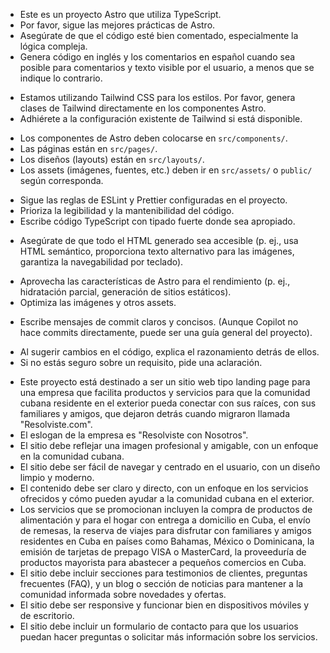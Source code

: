 <!-- Use this file to provide workspace-specific custom instructions to Copilot. For more details, visit https://code.visualstudio.com/docs/copilot/copilot-customization#_use-a-githubcopilotinstructionsmd-file -->

<!-- Instrucciones Generales -->
- Este es un proyecto Astro que utiliza TypeScript.
- Por favor, sigue las mejores prácticas de Astro.
- Asegúrate de que el código esté bien comentado, especialmente la lógica compleja.
- Genera código en inglés y los comentarios en español cuando sea posible para comentarios y texto visible por el usuario, a menos que se indique lo contrario.

<!-- Estilos -->
- Estamos utilizando Tailwind CSS para los estilos. Por favor, genera clases de Tailwind directamente en los componentes Astro.
- Adhiérete a la configuración existente de Tailwind si está disponible.

<!-- Componentes -->
- Los componentes de Astro deben colocarse en `src/components/`.
- Las páginas están en `src/pages/`.
- Los diseños (layouts) están en `src/layouts/`.
- Los assets (imágenes, fuentes, etc.) deben ir en `src/assets/` o `public/` según corresponda.

<!-- Calidad del Código -->
- Sigue las reglas de ESLint y Prettier configuradas en el proyecto.
- Prioriza la legibilidad y la mantenibilidad del código.
- Escribe código TypeScript con tipado fuerte donde sea apropiado.

<!-- Accesibilidad (a11y) -->
- Asegúrate de que todo el HTML generado sea accesible (p. ej., usa HTML semántico, proporciona texto alternativo para las imágenes, garantiza la navegabilidad por teclado).

<!-- Rendimiento -->
- Aprovecha las características de Astro para el rendimiento (p. ej., hidratación parcial, generación de sitios estáticos).
- Optimiza las imágenes y otros assets.

<!-- Git -->
- Escribe mensajes de commit claros y concisos. (Aunque Copilot no hace commits directamente, puede ser una guía general del proyecto).

<!-- Comunicación -->
- Al sugerir cambios en el código, explica el razonamiento detrás de ellos.
- Si no estás seguro sobre un requisito, pide una aclaración.

<!-- Negocio -->
- Este proyecto está destinado a ser un sitio web tipo landing page para una empresa que facilita productos y servicios para que la comunidad cubana residente en el exterior pueda conectar con sus raíces, con sus familiares y amigos, que dejaron detrás cuando migraron llamada "Resolviste.com".
- El eslogan de la empresa es "Resolviste con Nosotros".
- El sitio debe reflejar una imagen profesional y amigable, con un enfoque en la comunidad cubana.
- El sitio debe ser fácil de navegar y centrado en el usuario, con un diseño limpio y moderno.
- El contenido debe ser claro y directo, con un enfoque en los servicios ofrecidos y cómo pueden ayudar a la comunidad cubana en el exterior.
- Los servicios que se promocionan incluyen la compra de productos de alimentación y para el hogar con entrega a domicilio en Cuba, el envío de remesas, la reserva de viajes para disfrutar con familiares y amigos residentes en Cuba en países como Bahamas, México o Dominicana, la emisión de tarjetas de prepago VISA o MasterCard, la proveeduría de productos mayorista para abastecer a pequeños comercios en Cuba.
- El sitio debe incluir secciones para testimonios de clientes, preguntas frecuentes (FAQ), y un blog o sección de noticias para mantener a la comunidad informada sobre novedades y ofertas.
- El sitio debe ser responsive y funcionar bien en dispositivos móviles y de escritorio.
- El sitio debe incluir un formulario de contacto para que los usuarios puedan hacer preguntas o solicitar más información sobre los servicios.

